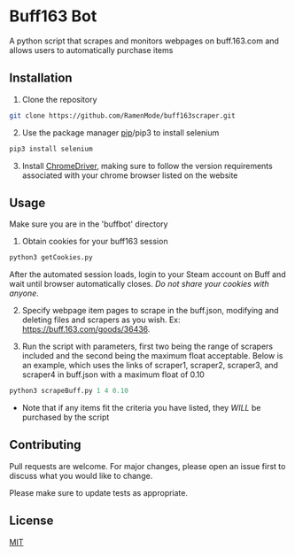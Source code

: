 # Buff163 Bot

A python script that scrapes and monitors webpages on buff.163.com and allows users to automatically purchase items

## Installation

1. Clone the repository
```bash
git clone https://github.com/RamenMode/buff163scraper.git
```

2. Use the package manager [pip](https://pip.pypa.io/en/stable/)/pip3 to install selenium

```bash
pip3 install selenium
```
3. Install [ChromeDriver](https://chromedriver.chromium.org/downloads), making sure to follow the version requirements associated with your chrome browser listed on the website

## Usage

Make sure you are in the 'buffbot' directory

1. Obtain cookies for your buff163 session
```python
python3 getCookies.py
```
After the automated session loads, login to your Steam account on Buff and wait until browser automatically closes. *Do not share your cookies with anyone*.

2. Specify webpage item pages to scrape in the buff.json, modifying and deleting files and scrapers as you wish. Ex: https://buff.163.com/goods/36436.

3. Run the script with parameters, first two being the range of scrapers included and the second being the maximum float acceptable. Below is an example, which uses the links of scraper1, scraper2, scraper3, and scraper4 in buff.json with a maximum float of 0.10
```python
python3 scrapeBuff.py 1 4 0.10
```
* Note that if any items fit the criteria you have listed, they _WILL_ be purchased by the script


## Contributing

Pull requests are welcome. For major changes, please open an issue first
to discuss what you would like to change.

Please make sure to update tests as appropriate.

## License

[MIT](https://choosealicense.com/licenses/mit/)
